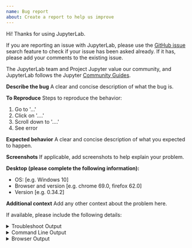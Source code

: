 ```yaml
---
name: Bug report
about: Create a report to help us improve
---
```


Hi! Thanks for using JupyterLab.

If you are reporting an issue with JupyterLab, please use the [GitHub issue](https://github.com/jupyterlab/jupyterlab/issues) search feature to check if your issue has been asked already. If it has, please add your comments to the existing issue.

The JupyterLab team and Project Jupyter value our community, and JupyterLab
follows the Jupyter [Community Guides](https://jupyter.readthedocs.io/en/latest/community/content-community.html).

**Describe the bug**
A clear and concise description of what the bug is.

**To Reproduce**
Steps to reproduce the behavior:

1. Go to '...'
2. Click on '....'
3. Scroll down to '....'
4. See error

**Expected behavior**
A clear and concise description of what you expected to happen.

**Screenshots**
If applicable, add screenshots to help explain your problem.

**Desktop (please complete the following information):**

- OS: [e.g. Windows 10]
- Browser and version [e.g. chrome 69.0, firefox 62.0]
- Version [e.g. 0.34.2]

**Additional context**
Add any other context about the problem here.

If available, please include the following details:

<details><summary>Troubleshoot Output</summary>
<pre>
Past your output from running `jupyter troubleshoot` from the command line.
</pre>
</details>

<details><summary>Command Line Output</summary>
<pre>
Paste your output from the command line here, use `--debug` if possible.
</pre>
</details>

<details><summary>Browser Output</summary>
<pre>
Paste your output from the browser console here!
</pre>
</details>
